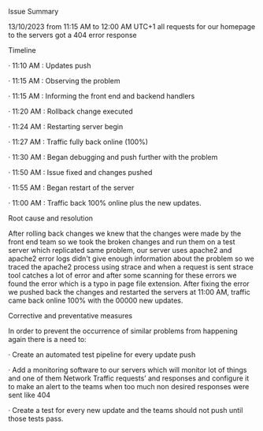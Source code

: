 Issue Summary

13/10/2023 from 11:15 AM to 12:00 AM UTC+1 all requests for our homepage to the servers got a 404 error response

Timeline

· 11:10 AM : Updates push

· 11:15 AM : Observing the problem

· 11:15 AM : Informing the front end and backend handlers

· 11:20 AM : Rollback change executed

· 11:24 AM : Restarting server begin

· 11:27 AM : Traffic fully back online (100%)

· 11:30 AM : Began debugging and push further with the problem

· 11:50 AM : Issue fixed and changes pushed

· 11:55 AM : Began restart of the server

· 11:00 AM : Traffic back 100% online plus the new updates.

Root cause and resolution

After rolling back changes we knew that the changes were made by the front end team so we took the broken changes and run them on a test server which replicated same problem, our server uses apache2 and apache2 error logs didn't give enough information about the problem so we traced the apache2 process using strace and when a request is sent strace tool catches a lot of error and after some scanning for these errors we found the error which is a typo in page file extension. After fixing the error we pushed back the changes and restarted the servers at 11:00 AM, traffic came back online 100% with the 00000 new updates.

Corrective and preventative measures

In order to prevent the occurrence of similar problems from happening again there is a need to:

· Create an automated test pipeline for every update push

· Add a monitoring software to our servers which will monitor lot of things and one of them Network Traffic requests’ and responses and configure it to make an alert to the teams when too much non desired responses were sent like 404

· Create a test for every new update and the teams should not push until those tests pass.







